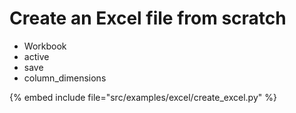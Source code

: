 # Create an Excel file from scratch

* Workbook
* active
* save
* column_dimensions

{% embed include file="src/examples/excel/create_excel.py" %}

